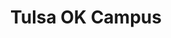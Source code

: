 ---
layout: locations
categories: locations
permalink: /locations/tul/
location-id: tul
class: section-locations location-tul
title: Tulsa OK Campus
---